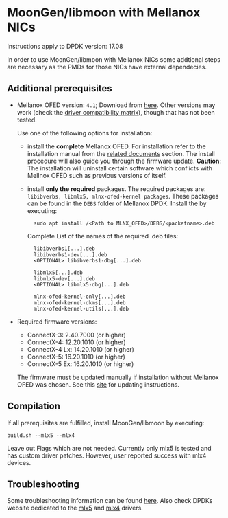 MoonGen/libmoon with Mellanox NICs
==================================

Instructions apply to DPDK version: 17.08

In order to use MoonGen/libmoon with Mellanox NICs some addtional steps are necessary as the PMDs for those NICs have external dependecies.

Additional prerequisites
------------------------

 - Mellanox OFED version: ``4.1``; Download from [here](http://www.mellanox.com/page/products_dyn?product_family=26&mtag=linux). Other versions may work (check the [driver compatibility matrix](http://www.mellanox.com/page/mlnx_ofed_matrix?mtag=linux_sw_drivers)), though that has not been tested.
	
	Use one of the following options for installation:

	- install the **complete** Mellanox OFED. For installation refer to the installation manual from the [related documents](http://www.mellanox.com/page/products_dyn?product_family=26&mtag=linux) section. The install procedure will also guide you through the firmware update. **Caution**: The installation will uninstall certain software which conflicts with Mellnox OFED such as previous versions of itself.

	- install **only the required** packages. The required packages are: ``libibverbs, libmlx5, mlnx-ofed-kernel packages``. These packages can be found in the ``DEBS`` folder of Mellanox DPDK. Install the by executing:

			sudo apt install /<Path to MLNX_OFED>/DEBS/<packetname>.deb 

		Complete List of the names of the required .deb files:
	
			libibverbs1[...].deb
			libibverbs1-dev[...].deb
			<OPTIONAL> libibverbs1-dbg[...].deb
		
			libmlx5[...].deb
			libmlx5-dev[...].deb
			<OPTIONAL> libmlx5-dbg[...].deb
		
			mlnx-ofed-kernel-only[...].deb
			mlnx-ofed-kernel-dkms[...].deb
			mlnx-ofed-kernel-utils[...].deb
		
 
 - Required firmware versions:
 	- ConnectX-3: 2.40.7000 (or higher)
	- ConnectX-4: 12.20.1010 (or higher)
	- ConnectX-4 Lx: 14.20.1010 (or higher)
	- ConnectX-5: 16.20.1010 (or higher)
	- ConnectX-5 Ex: 16.20.1010 (or higher)

	The firmware must be updated manually if installation without Mellanox OFED was chosen. See this [site](http://www.mellanox.com/page/firmware_HCA_FW_update) for updating instructions.
	
	


Compilation
-----------

If all prerequisites are fulfilled, install MoonGen/libmoon by executing:

	build.sh --mlx5 --mlx4

Leave out Flags which are not needed. Currently only mlx5 is tested and has custom driver patches. However, user reported success with mlx4 devices.


Troubleshooting
---------------

Some troubleshooting information can be found [here](https://community.mellanox.com/docs/DOC-2688). Also check DPDKs website dedicated to the [mlx5](http://dpdk.org/doc/guides/nics/mlx5.html) and [mlx4](http://dpdk.org/doc/guides/nics/mlx4.html) drivers.

